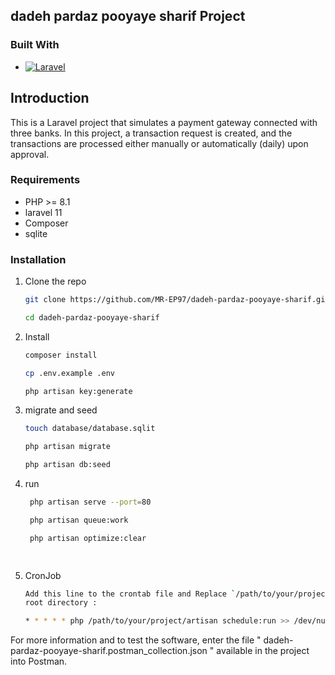 ## dadeh pardaz pooyaye sharif Project

### Built With

* [![Laravel][Laravel.com]][Laravel-url]

## Introduction

This is a Laravel project that simulates a payment gateway connected with three banks. In this project, a transaction request is created, and the transactions are processed either manually or automatically (daily) upon approval.
### Requirements

* PHP >= 8.1
* laravel 11
* Composer
* sqlite

### Installation

1. Clone the repo
   ```sh
   git clone https://github.com/MR-EP97/dadeh-pardaz-pooyaye-sharif.git
   
   cd dadeh-pardaz-pooyaye-sharif
   ```
2. Install
   ```sh
   composer install
   
   cp .env.example .env

   php artisan key:generate
   ```
3. migrate and seed
   ```sh
   touch database/database.sqlit
   
   php artisan migrate
   
   php artisan db:seed
   ```

4. run
   ```sh
    php artisan serve --port=80
   
    php artisan queue:work
   
    php artisan optimize:clear
   
    
   ```
5. CronJob
    ```sh
   Add this line to the crontab file and Replace `/path/to/your/project` with the actual path to your Laravel projects
   root directory :

    * * * * * php /path/to/your/project/artisan schedule:run >> /dev/null 2>&1
      ```

For more information and to test the software, enter the file " dadeh-pardaz-pooyaye-sharif.postman_collection.json " available in the project into Postman.

[Laravel.com]: https://img.shields.io/badge/Laravel-FF2D20?style=for-the-badge&logo=laravel&logoColor=white

[Laravel-url]: https://laravel.com
